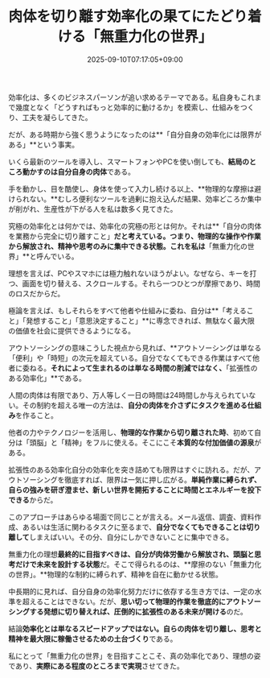 ﻿---
title: "肉体を切り離す効率化の果てにたどり着ける「無重力化の世界」"
date: 2025-09-10T07:17:05+09:00
draft: false
---

効率化は、多くのビジネスパーソンが追い求めるテーマである。私自身もこれまで幾度となく「どうすればもっと効率的に動けるか」を模索し、仕組みをつくり、工夫を凝らしてきた。

だが、ある時期から強く思うようになったのは**「自分自身の効率化には限界がある」**という事実。

いくら最新のツールを導入し、スマートフォンやPCを使い倒しても、**結局のところ動かすのは自分自身の肉体**である。

手を動かし、目を酷使し、身体を使って入力し続ける以上、**物理的な摩擦は避けられない。**むしろ便利なツールを過剰に抱え込んだ結果、効率どころか集中が削がれ、生産性が下がる人を私は数多く見てきた。


究極の効率化とは何かでは、効率化の究極の形とは何か。それは**「自分の肉体を業務から完全に切り離すこと」**だと考えている。つまり、物理的な操作や作業から解放され、精神や思考のみに集中できる状態。これを私は**「無重力化の世界」**と呼んでいる。

理想を言えば、PCやスマホには極力触れないほうがよい。なぜなら、キーを打つ、画面を切り替える、スクロールする。それら一つひとつが摩擦であり、時間のロスだからだ。

極論を言えば、もしそれらをすべて他者や仕組みに委ね、自分は**「考えること」「発想すること」「意思決定すること」**に専念できれば、無駄なく最大限の価値を社会に提供できるようになる。

アウトソーシングの意味こうした視点から見れば、**アウトソーシングは単なる「便利」や「時短」の次元を超えている。自分でなくてもできる作業はすべて他者に委ねる。**それによって生まれるのは単なる時間の削減ではなく、**「拡張性のある効率化」**である。

人間の肉体は有限であり、万人等しく一日の時間は24時間しか与えられていない。その制約を超える唯一の方法は、**自分の肉体を介さずにタスクを進める仕組み**を作ること。

他者の力やテクノロジーを活用し、**物理的な作業から切り離された時**、初めて自分は「頭脳」と「精神」をフルに使える。そこにこそ**本質的な付加価値の源泉**がある。

拡張性のある効率化自分の効率化を突き詰めても限界はすぐに訪れる。だが、アウトソーシングを徹底すれば、限界は一気に押し広がる。**単純作業に縛られず、自らの強みを研ぎ澄ませ、新しい世界を開拓することに時間とエネルギーを投下できる**からだ。

このアプローチはあらゆる場面で同じことが言える。メール返信、調査、資料作成、あるいは生活に関わるタスクに至るまで、**自分でなくてもできることは切り離して**しまえばいい。その分、自分にしかできないことに集中できる。

無重力化の理想**最終的に目指すべきは、自分が肉体労働から解放され、頭脳と思考だけで未来を設計する状態**だ。そこで得られるのは、**摩擦のない「無重力化の世界」。**物理的な制約に縛られず、精神を自在に動かせる状態。

中長期的に見れば、自分自身の効率化努力だけに依存する生き方では、一定の水準を超えることはできない。だが、**思い切って物理的作業を徹底的にアウトソーシングする発想に切り替えれば、圧倒的に拡張性のある未来が開ける**のだ。

結論**効率化とは単なるスピードアップではない。自らの肉体を切り離し、思考と精神を最大限に稼働させるための土台づくり**である。

私にとって「無重力化の世界」を目指すことこそ、真の効率化であり、理想の姿であり、**実際にある程度のところまで実現**させてきた。
